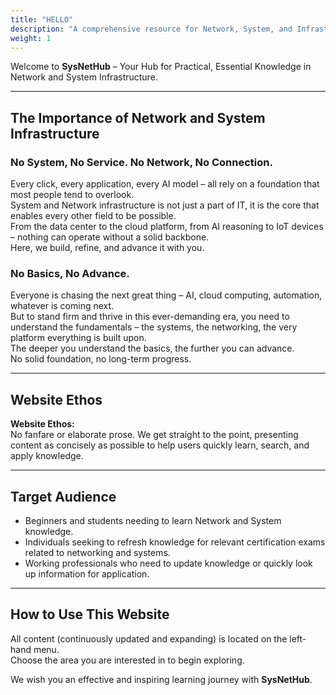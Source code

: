 ```yaml
---
title: "HELLO"
description: "A comprehensive resource for Network, System, and Infrastructure studies."
weight: 1
---
```


Welcome to **SysNetHub** – Your Hub for Practical, Essential Knowledge in Network and System Infrastructure.

---

## <i class="fas fa-cogs"></i> The Importance of Network and System Infrastructure

### **No System, No Service. No Network, No Connection.**

Every click, every application, every AI model – all rely on a foundation that most people tend to overlook.  
System and Network infrastructure is not just a part of IT, it is the core that enables every other field to be possible.  
From the data center to the cloud platform, from AI reasoning to IoT devices – nothing can operate without a solid backbone.  
Here, we build, refine, and advance it with you.


### **No Basics, No Advance.**

Everyone is chasing the next great thing – AI, cloud computing, automation, whatever is coming next.  
But to stand firm and thrive in this ever-demanding era, you need to understand the fundamentals – the systems, the networking, the very platform everything is built upon.  
The deeper you understand the basics, the further you can advance.  
No solid foundation, no long-term progress.

---

## <i class="fas fa-feather-alt"></i> Website Ethos

**Website Ethos:**  
No fanfare or elaborate prose. We get straight to the point, presenting content as concisely as possible to help users quickly learn, search, and apply knowledge.

---

## <i class="fas fa-users"></i> Target Audience

- <i class="fas fa-user-graduate"></i> Beginners and students needing to learn Network and System knowledge.  
- <i class="fas fa-certificate"></i> Individuals seeking to refresh knowledge for relevant certification exams related to networking and systems.  
- <i class="fas fa-briefcase"></i> Working professionals who need to update knowledge or quickly look up information for application.

---

## <i class="fas fa-lightbulb"></i> How to Use This Website

All content (continuously updated and expanding) is located on the left-hand menu.  
Choose the area you are interested in to begin exploring.

We wish you an effective and inspiring learning journey with **SysNetHub**.
